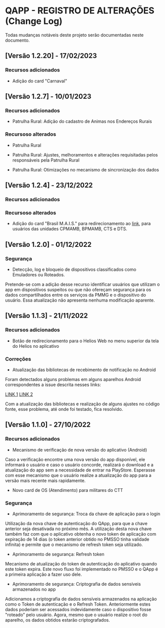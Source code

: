 
# QAPP - REGISTRO DE ALTERAÇÕES (Change Log)

Todas mudanças notáveis deste projeto serão documentadas neste documento.

## [Versão 1.2.20] - 17/02/2023
 
### Recursos adicionados
   
- Adição do card "Carnaval"

## [Versão 1.2.7] - 10/01/2023
 
### Recursos adicionados

- Patrulha Rural: Adição do cadastro de Animas nos Endereços Rurais
   
### Recursoso alterados

- Patrulha Rural

- Patrulha Rural: Ajustes, melhoramentos e alterações requisitadas pelos responsáveis pela Patrulha Rural
- Patrulha Rural: Otimizações no mecanismo de sincronização dos dados

## [Versão 1.2.4] - 23/12/2022
 
### Recursos adicionados
   
### Recursoso alterados

- Adição do card "Brasil M.A.I.S." para redirecionamento ao [link](https://plataforma-pf.sccon.com.br/#/), para usuários das unidades CPMAMB, BPMAMB, CTS e DTS.

## [Versão 1.2.0] - 01/12/2022

### Segurança

- Detecção, log e bloqueio de dispositivos classificados como Emuladores ou Roteados.

Pretende-se com a adição desse recurso identificar usuários que utilizam o app em dispositivos suspeitos ou que não ofereçam segurança para os dados compartilhados entre os serviços da PMMG e o dispositivo do usuário. Essa atualização não apresenta nenhuma modificação aparente.
 
## [Versão 1.1.3] - 21/11/2022
 
### Recursos adicionados

- Botão de redirecionamento para o Helios Web no menu superior da tela do Helios no aplicativo
   
### Correções

- Atualização das bibliotecas de recebimento de notificação no Android

Foram detectados alguns problemas em alguns aparelhos Android correspondentes a issue descrita nesses links:        

[LINK 1](https://github.com/firebase/flutterfire/issues/9446)
[LINK 2](https://github.com/firebase/flutterfire/pull/9494)

Com a atualização das bibliotecas e realização de alguns ajustes no código fonte, esse problema, até onde foi testado, fica resolvido.
 
## [Versão 1.1.0] - 27/10/2022
 
### Recursos adicionados

- Mecanismo de verificação de nova versão do aplicativo (Android)

Caso a verificação encontre uma nova versão do app disponível, ele informará o usuário e caso o usuário concorde, realizará o download e a atualização do app sem a necessidade de entrar na PlayStore. Esperasse com esse mecanismo que o usuário realize a atualização do app para a versão mais recente mais rapidamente.

- Novo card de OS (Atendimento) para militares do CTT

### Segurança

- Aprimoramento de segurança: Troca da chave de aplicação para o login

Utilização da nova chave de autenticação do QApp, para que a chave anterior seja desativada no próximo mês. A utilização desta nova chave também faz com que o aplicativo obtenha o novo token de aplicação com expiração de 14 dias (o token anterior obtido no PMSSO tinha validade infinita) e permite que o mecanismo de refresh token seja utilizado.

- Aprimoramento de segurança: Refresh token

Mecanismo de atualização do token de autenticação do aplicativo quando este token expira. Este novo fluxo foi implementado no PMSSO e o QApp é a primeira aplicação a fazer uso dele.

- Aprimoramento de segurança: Criptografia de dados sensíveis armazenados no app

Adicionamos a criptografia de dados sensíveis armazenados na aplicação como o Token de autenticação e o Refresh Token. Anteriormente estes dados poderiam ser acessados indevidamente caso o dispositivo fosse "roteado" pelo usuário. Agora, mesmo que o usuário realize o root do aparelho, os dados obtidos estarão criptografados.
 
